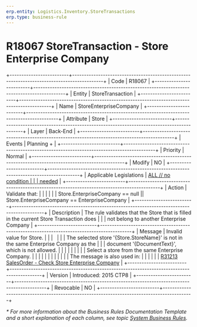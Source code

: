 ```yaml
---
erp.entity: Logistics.Inventory.StoreTransactions
erp.type: business-rule
---
```


# R18067 StoreTransaction - Store Enterprise Company
+-------------------------+-------------------------------------------------------------------------------------------+
| Code                    | R18067                                                                                    |
+-------------------------+-------------------------------------------------------------------------------------------+
| Entity                  | StoreTransaction                                                                          |
+-------------------------+-------------------------------------------------------------------------------------------+
| Name                    | StoreEnterpriseCompany                                                                    |
+-------------------------+-------------------------------------------------------------------------------------------+
| Attribute               | Store                                                                                     |
+-------------------------+-------------------------------------------------------------------------------------------+
| Layer                   | Back-End                                                                                  |
+-------------------------+-------------------------------------------------------------------------------------------+
| Events                  | Planning +                                                                                |
+-------------------------+-------------------------------------------------------------------------------------------+
| Priority                | Normal                                                                                    |
+-------------------------+-------------------------------------------------------------------------------------------+
| Modify                  | NO                                                                                        |
+-------------------------+-------------------------------------------------------------------------------------------+
| Applicable Legislations | [ALL // no condition                                                                      |
|                         | needed](https://confluence.erp.net/display/techdoc/Country+Specific+Functionality)        |
+-------------------------+-------------------------------------------------------------------------------------------+
| Action                  | Validate that:                                                                            |
|                         |                                                                                           |
|                         | Store.EnterpriseCompany == null \|\| Store.EnterpriseCompany == EnterpriseCompany         |
+-------------------------+-------------------------------------------------------------------------------------------+
| Description             | The rule validates that the Store that is filled in the current Store Transaction does    |
|                         | not belong to another Enterprise Company                                                  |
+-------------------------+-------------------------------------------------------------------------------------------+
| Message                 | Invalid value for Store.                                                                  |
|                         |                                                                                           |
|                         | The selected store \'{Store.StoreName}\' is not in the same Enterprise Company as the     |
|                         | document \'{DocumentText}\', which is not allowed.                                        |
|                         |                                                                                           |
|                         |                                                                                           |
|                         | Select a store from the same Enterprise Company.                                          |
|                         |                                                                                           |
|                         |                                                                                           |
|                         |                                                                                           |
|                         | The message is also used in:                                                              |
|                         |                                                                                           |
|                         | [R31213 SalesOrder - Check Store Enterprise Company](R31213.md)                           |
+-------------------------+-------------------------------------------------------------------------------------------+
| Version                 | Introduced: 2015 CTP8                                                                     |
+-------------------------+-------------------------------------------------------------------------------------------+
| Revocable               | NO                                                                                        |
+-------------------------+-------------------------------------------------------------------------------------------+

*\* For more information about the Business Rules Documentation Template and a short explanation of each column, see
topic [System Business Rules](https://confluence.erp.net/display/techdoc/System+Business+Rules).*
